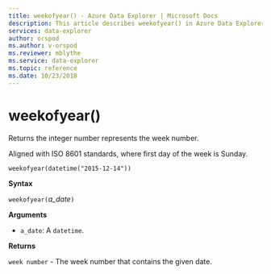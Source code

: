 ```yaml
---
title: weekofyear() - Azure Data Explorer | Microsoft Docs
description: This article describes weekofyear() in Azure Data Explorer.
services: data-explorer
author: orspod
ms.author: v-orspod
ms.reviewer: mblythe
ms.service: data-explorer
ms.topic: reference
ms.date: 10/23/2018
---
```

# weekofyear()

Returns the integer number represents the week number.

Aligned with ISO 8601 standards, where first day of the week is Sunday.

```kusto
weekofyear(datetime("2015-12-14"))
```

**Syntax**

`weekofyear(`*a_date*`)`

**Arguments**

* `a_date`: A `datetime`.

**Returns**

`week number` - The week number that contains the given date.